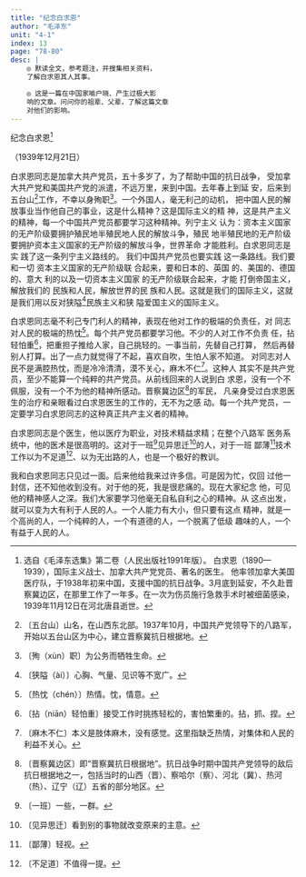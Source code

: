 ```yaml
---
title: "纪念白求恩"
author: "毛泽东"
unit: "4-1"
index: 13
page: "78-80"
desc: |
    ◎ 默读全文，参考题注，并搜集相关资料，
    了解白求恩其人其事。

    ◎ 这是一篇在中国家喻户晓、产生过极大影
    响的文章。问问你的祖辈、父辈，了解这篇文章
    对他们的影响。
---
```


纪念白求恩[^1-a]

<div class="article-date">（1939年12月21日）</div>

白求恩同志是加拿大共产党员，五十多岁了，为了帮助中国的抗日战争，
受加拿大共产党和美国共产党的派遣，不远万里，来到中国。去年春上到延
安，后来到五台山[^1-b]工作，不幸以身殉职[^1-c]。一个外国人，毫无利己的动机，
把中国人民的解放事业当作他自己的事业，这是什么精神？这是国际主义的精
神，这是共产主义的精神，每一个中国共产党员都要学习这种精神。列宁主义
认为：资本主义国家的无产阶级要拥护殖民地半殖民地人民的解放斗争，殖民
地半殖民地的无产阶级要拥护资本主义国家的无产阶级的解放斗争，世界革命
才能胜利。白求恩同志是实
践了这一条列宁主义路线的。
我们中国共产党员也要实践
这一条路线。我们要和一切
资本主义国家的无产阶级联
合起来，要和日本的、英国
的、美国的、德国的、意大
利的以及一切资本主义国家
的无产阶级联合起来，才能
打倒帝国主义，解放我们的
民族和人民，解放世界的民
族和人民。这就是我们的国际主义，这就是我们用以反对狭隘[^2-a]民族主义和狭
隘爱国主义的国际主义。

[^1-a]: 选自《毛泽东选集》第二卷（人民出版社1991年版）。
    白求恩（1890—1939），国际主义战士、加拿大共产党党员、著名的医生。
    他率领加拿大美国医疗队，于1938年初来中国，支援中国的抗日战争。3月底到延安，不久赴晋察冀边区，在那里工作了一年多。在一次为伤员施行急救手术时被细菌感染，1939年11月12日在河北唐县逝世。
[^1-b]: 〔五台山〕山名，在山西东北部。1937年10月，中国共产党领导下的八路军，开始以五台山区为中心，建立晋察冀抗日根据地。
[^1-c]: 〔殉（xùn）职〕为公务而牺牲生命。

白求恩同志毫不利己专门利人的精神，表现在他对工作的极端的负责任，对
同志对人民的极端的热忱[^2-b]。每个共产党员都要学习他。不少的人对工作不负责
任，拈轻怕重[^2-c]，把重担子推给人家，自己挑轻的。一事当前，先替自己打算，
然后再替别人打算。出了一点力就觉得了不起，喜欢自吹，生怕人家不知道。
对同志对人民不是满腔热忱，而是冷冷清清，漠不关心，麻木不仁[^2-d]。这种人
其实不是共产党员，至少不能算一个纯粹的共产党员。从前线回来的人说到白
求恩，没有一个不佩服，没有一个不为他的精神所感动。晋察冀边区[^2-e]的军民，
凡亲身受过白求恩医生的治疗和亲眼看过白求恩医生的工作的，无不为之感
动。每一个共产党员，一定要学习白求恩同志的这种真正共产主义者的精神。

白求恩同志是个医生，他以医疗为职业，对技术精益求精；在整个八路军
医务系统中，他的医术是很高明的。这对于一班[^3-a]见异思迁[^3-b]的人，对于一班
鄙薄[^3-c]技术工作以为不足道[^3-d]、以为无出路的人，也是一个极好的教训。

[^2-a]: 〔狭隘（ài）〕心胸、气量、见识等不宽广。
[^2-b]: 〔热忱（chén）〕热情。忱，情意。
[^2-c]: 〔拈（niān）轻怕重〕接受工作时挑拣轻松的，害怕繁重的。拈，抓、捏。
[^2-e]: 〔晋察冀边区〕即“晋察冀抗日根据地”。抗日战争时期中国共产党领导的敌后抗日根据地之一，包括当时的山西（晋）、察哈尔（察）、河北（冀）、热河（热）、辽宁（辽）五省的部分地区。
[^2-d]: 〔麻木不仁〕本义是肢体麻木，没有感觉。这里指缺乏热情，对集体和人民的利益不关心。

我和白求恩同志只见过一面。后来他给我来过许多信。可是因为忙，仅回
过他一封信，还不知他收到没有。对于他的死，我是很悲痛的。现在大家纪念
他，可见他的精神感人之深。我们大家要学习他毫无自私自利之心的精神。从
这点出发，就可以变为大有利于人民的人。一个人能力有大小，但只要有这点
精神，就是一个高尚的人，一个纯粹的人，一个有道德的人，一个脱离了低级
趣味的人，一个有益于人民的人。

[^3-a]: 〔一班〕一些，一群。
[^3-b]: 〔见异思迁〕看到别的事物就改变原来的主意。
[^3-c]: 〔鄙薄〕轻视。
[^3-d]: 〔不足道〕不值得一提。
